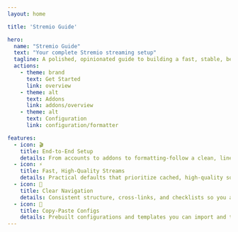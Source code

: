 ```yaml
---
layout: home

title: 'Stremio Guide'

hero:
  name: "Stremio Guide"
  text: "Your complete Stremio streaming setup"
  tagline: A polished, opinionated guide to building a fast, stable, beautiful Stremio experience.
  actions:
    - theme: brand
      text: Get Started
      link: overview
    - theme: alt
      text: Addons
      link: addons/overview
    - theme: alt
      text: Configuration
      link: configuration/formatter

features:
  - icon: 🎬
    title: End‑to‑End Setup
    details: From accounts to addons to formatting-follow a clean, linear path to a great result.
  - icon: ⚡
    title: Fast, High‑Quality Streams
    details: Practical defaults that prioritize cached, high‑quality sources for smooth playback.
  - icon: 🧭
    title: Clear Navigation
    details: Consistent structure, cross‑links, and checklists so you always know the next step.
  - icon: 🧰
    title: Copy‑Paste Configs
    details: Prebuilt configurations and templates you can import and tweak in seconds.
---
```


<Contributor />
